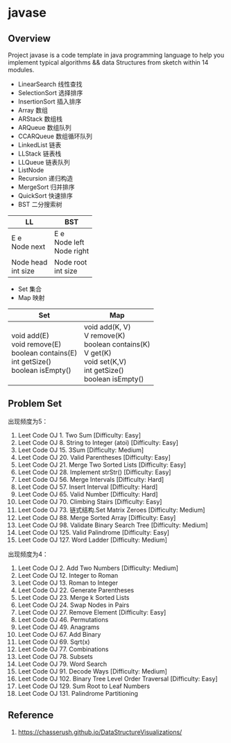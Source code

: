 # javase

## Overview
Project javase is a code template in java programming language to help you implement typical algorithms && data Structures from sketch within 14 modules.

* LinearSearch 线性查找
* SelectionSort 选择排序
* InsertionSort 插入排序
* Array 数组
* ARStack 数组栈
* ARQueue 数组队列
* CCARQueue 数组循环队列
* LinkedList 链表
* LLStack 链表栈
* LLQueue 链表队列
* ListNode
* Recursion 递归构造
* MergeSort 归并排序
* QuickSort 快速排序
* BST 二分搜索树

| LL      | BST     |  
| -------- | ------- | 
| E e<br>Node next | E e<br>Node left<br>Node right  |  
| Node head<br>int size| Node root<br>int size |

* Set 集合
* Map 映射

| Set      | Map     |  
| -------- | ------- | 
|void add(E)<br>void remove(E)<br>boolean contains(E)<br>int getSize()<br>boolean isEmpty()  | void add(K, V)<br>V remove(K)<br>boolean contains(K)<br>V get(K)<br>void set(K,V)<br>int getSize()<br>boolean isEmpty()   |     




## Problem Set
出现频度为5： 
1. Leet Code OJ 1. Two Sum [Difficulty: Easy] 
2. Leet Code OJ 8. String to Integer (atoi) [Difficulty: Easy] 
3. Leet Code OJ 15. 3Sum [Difficulty: Medium] 
4. Leet Code OJ 20. Valid Parentheses [Difficulty: Easy] 
5. Leet Code OJ 21. Merge Two Sorted Lists [Difficulty: Easy] 
6. Leet Code OJ 28. Implement strStr() [Difficulty: Easy] 
7. Leet Code OJ 56. Merge Intervals [Difficulty: Hard] 
8. Leet Code OJ 57. Insert Interval [Difficulty: Hard] 
9. Leet Code OJ 65. Valid Number [Difficulty: Hard] 
10. Leet Code OJ 70. Climbing Stairs [Difficulty: Easy] 
11. Leet Code OJ 73. 链式结构.Set Matrix Zeroes [Difficulty: Medium] 
12. Leet Code OJ 88. Merge Sorted Array [Difficulty: Easy] 
13. Leet Code OJ 98. Validate Binary Search Tree [Difficulty: Medium] 
14. Leet Code OJ 125. Valid Palindrome [Difficulty: Easy] 
15. Leet Code OJ 127. Word Ladder [Difficulty: Medium]

出现频度为4： 
1. Leet Code OJ 2. Add Two Numbers [Difficulty: Medium] 
2. Leet Code OJ 12. Integer to Roman 
3. Leet Code OJ 13. Roman to Integer 
4. Leet Code OJ 22. Generate Parentheses 
5. Leet Code OJ 23. Merge k Sorted Lists 
6. Leet Code OJ 24. Swap Nodes in Pairs 
7. Leet Code OJ 27. Remove Element [Difficulty: Easy] 
8. Leet Code OJ 46. Permutations 
9. Leet Code OJ 49. Anagrams 
10. Leet Code OJ 67. Add Binary 
11. Leet Code OJ 69. Sqrt(x) 
12. Leet Code OJ 77. Combinations 
13. Leet Code OJ 78. Subsets 
14. Leet Code OJ 79. Word Search 
15. Leet Code OJ 91. Decode Ways [Difficulty: Medium] 
16. Leet Code OJ 102. Binary Tree Level Order Traversal [Difficulty: Easy] 
17. Leet Code OJ 129. Sum Root to Leaf Numbers 
18. Leet Code OJ 131. Palindrome Partitioning

## Reference
1.  https://chasserush.github.io/DataStructureVisualizations/
